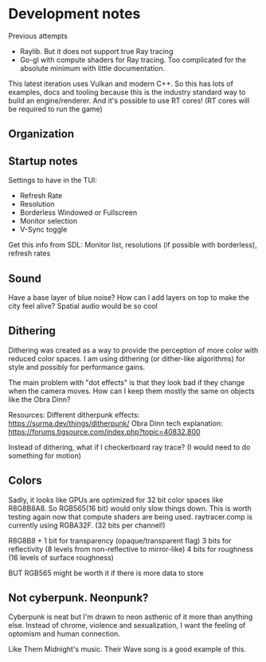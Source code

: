 # Development notes
Previous attempts
- Raylib. But it does not support true Ray tracing
- Go-gl with compute shaders for Ray tracing. Too complicated for the absolute minimum with little documentation.

This latest iteration uses Vulkan and modern C++.
So this has lots of examples, docs and tooling because this is the industry standard way to build an engine/renderer.
And it's possible to use RT cores! (RT cores will be required to run the game)



## Organization





## Startup notes
Settings to have in the TUI:
- Refresh Rate
- Resolution
- Borderless Windowed or Fullscreen
- Monitor selection
- V-Sync toggle

Get this info from SDL:
Monitor list, resolutions (if possible with borderless), refresh rates



## Sound
Have a base layer of blue noise?
How can I add layers on top to make the city feel alive?
Spatial audio would be so cool




## Dithering
Dithering was created as a way to provide the perception of more color with reduced color spaces.
I am using dithering (or dither-like algorithms) for style and possibly for performance gains.

The main problem with "dot effects" is that they look bad if they change when the camera moves. How can I keep them mostly the same on objects like the Obra Dinn?

Resources:
Different ditherpunk effects: https://surma.dev/things/ditherpunk/
Obra Dinn tech explanation: https://forums.tigsource.com/index.php?topic=40832.800

Instead of dithering, what if I checkerboard ray trace? (I would need to do something for motion)

## Colors
Sadly, it looks like GPUs are optimized for 32 bit color spaces like R8G8B8A8. So RGB565(16 bit) would only slow things down.
This is worth testing again now that compute shaders are being used. raytracer.comp is currently using RGBA32F. (32 bits per channel!)

R8G8B8 +
1 bit for transparency (opaque/transparent flag)
3 bits for reflectivity (8 levels from non-reflective to mirror-like)
4 bits for roughness (16 levels of surface roughness)

BUT RGB565 might be worth it if there is more data to store


## Not cyberpunk. Neonpunk?
Cyberpunk is neat but I'm drawn to neon asthenic of it more than anything else.
Instead of chrome, violence and sexualization, I want the feeling of optomism and human connection.

Like Them Midnight's music. Their Wave song is a good example of this.